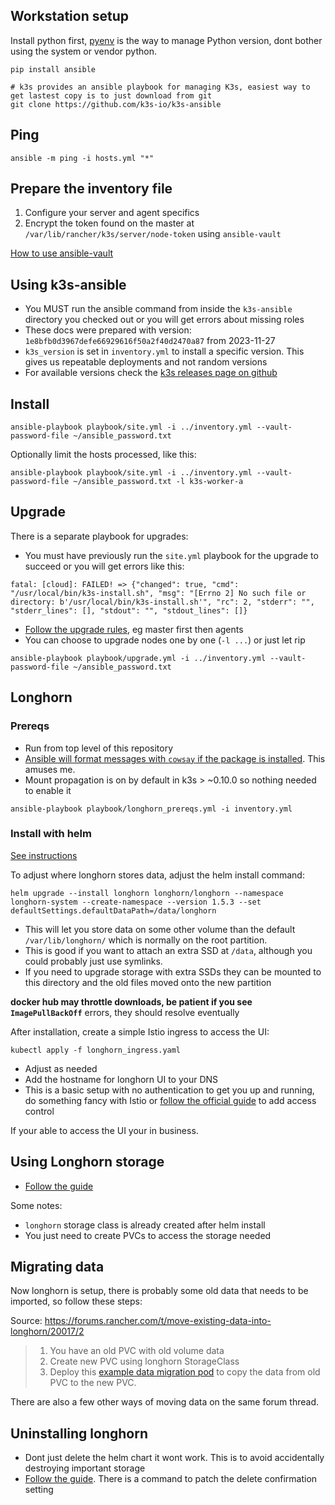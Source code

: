 
## Workstation setup

Install python first, [pyenv](https://github.com/pyenv/pyenv#installation) is the way to manage Python version, dont bother using the system or vendor python.

```shell
pip install ansible

# k3s provides an ansible playbook for managing K3s, easiest way to get lastest copy is to just download from git
git clone https://github.com/k3s-io/k3s-ansible
```

## Ping

```shell
ansible -m ping -i hosts.yml "*"
```

## Prepare the inventory file

1. Configure your server and agent specifics
2. Encrypt the token found on the master at `/var/lib/rancher/k3s/server/node-token` using `ansible-vault`

[How to use ansible-vault](https://www.declarativesystems.com/2023/11/29/ansible-vault.html)

## Using k3s-ansible

* You MUST run the ansible command from inside the `k3s-ansible` directory you checked out or you will get errors about missing roles
* These docs were prepared with version: `1e8bfb0d3967defe66929616f50a2f40d2470a87` from 2023-11-27
* `k3s_version` is set in `inventory.yml` to install a specific version. This gives us repeatable deployments and not random versions
* For available versions check the [k3s releases page on github](https://github.com/k3s-io/k3s/releases)

## Install

```shell
ansible-playbook playbook/site.yml -i ../inventory.yml --vault-password-file ~/ansible_password.txt
```

Optionally limit the hosts processed, like this:

```shell
ansible-playbook playbook/site.yml -i ../inventory.yml --vault-password-file ~/ansible_password.txt -l k3s-worker-a
```

## Upgrade

There is a separate playbook for upgrades:
* You must have previously run the `site.yml` playbook for the upgrade to succeed or you will get errors like this:
```
fatal: [cloud]: FAILED! => {"changed": true, "cmd": "/usr/local/bin/k3s-install.sh", "msg": "[Errno 2] No such file or directory: b'/usr/local/bin/k3s-install.sh'", "rc": 2, "stderr": "", "stderr_lines": [], "stdout": "", "stdout_lines": []}
```
* [Follow the upgrade rules](https://docs.k3s.io/upgrades), eg master first then agents
* You can choose to upgrade nodes one by one (`-l ...`) or just let rip

```shell
ansible-playbook playbook/upgrade.yml -i ../inventory.yml --vault-password-file ~/ansible_password.txt
```

## Longhorn

### Prereqs
* Run from top level of this repository
* [Ansible will format messages with `cowsay` if the package is installed](https://docs.ansible.com/ansible/latest/reference_appendices/faq.html#how-do-i-disable-cowsay). This amuses me.
* Mount propagation is on by default in k3s > ~0.10.0 so nothing needed to enable it

```shell
ansible-playbook playbook/longhorn_prereqs.yml -i inventory.yml
```

### Install with helm

[See instructions](https://longhorn.io/docs/1.5.3/deploy/install/install-with-helm/#installing-longhorn)

To adjust where longhorn stores data, adjust the helm install command:

```shell
helm upgrade --install longhorn longhorn/longhorn --namespace longhorn-system --create-namespace --version 1.5.3 --set defaultSettings.defaultDataPath=/data/longhorn
```

* This will let you store data on some other volume than the default `/var/lib/longhorn/` which is normally on the root partition.
* This is good if you want to attach an extra SSD at `/data`, although you could probably just use symlinks.
* If you need to upgrade storage with extra SSDs they can be mounted to this directory and the old files moved onto the new partition

**docker hub may throttle downloads, be patient if you see `ImagePullBackOff`** errors, they should resolve eventually

After installation, create a simple Istio ingress to access the UI:

```shell
kubectl apply -f longhorn_ingress.yaml
```

* Adjust as needed
* Add the hostname for longhorn UI to your DNS
* This is a basic setup with no authentication to get you up and running, do something fancy with Istio or [follow the official guide](https://longhorn.io/docs/1.5.3/deploy/accessing-the-ui/longhorn-ingress/) to add access control

If your able to access the UI your in business.

## Using Longhorn storage

* [Follow the guide](https://longhorn.io/docs/1.5.3/volumes-and-nodes/)

Some notes:

* `longhorn` storage class is already created after helm install
* You just need to create PVCs to access the storage needed

## Migrating data

Now longhorn is setup, there is probably some old data that needs to be imported, so follow these steps:

Source: https://forums.rancher.com/t/move-existing-data-into-longhorn/20017/2

> 1. You have an old PVC with old volume data
> 2. Create new PVC using longhorn StorageClass
> 3. Deploy this [example data migration pod](https://github.com/longhorn/longhorn/blob/master/examples/data_migration.yaml) to copy the data from old PVC to the new PVC.

There are also a few other ways of moving data on the same forum thread.



## Uninstalling longhorn

* Dont just delete the helm chart it wont work. This is to avoid accidentally destroying important storage
* [Follow the guide](https://longhorn.io/docs/1.5.3/deploy/uninstall/). There is a command to patch the delete confirmation setting